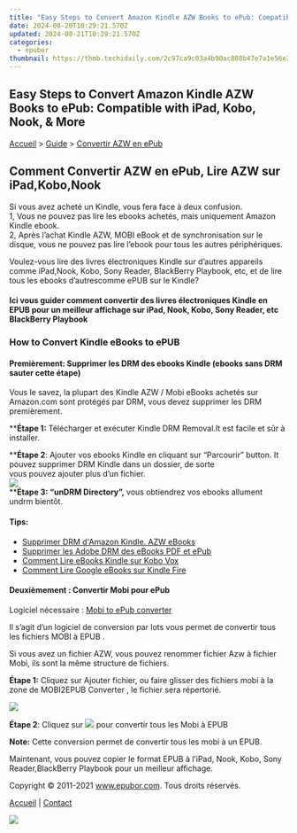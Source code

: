 ```yaml
---
title: "Easy Steps to Convert Amazon Kindle AZW Books to ePub: Compatible with iPad, Kobo, Nook, & More"
date: 2024-08-20T10:29:21.570Z
updated: 2024-08-21T10:29:21.570Z
categories:
  - epubor
thumbnail: https://thmb.techidaily.com/2c97ca9c03a4b90ac808b47e7a1e56e2bf5202bf8ec2d002abc5e5f18888aaa6.jpg
---
```


## Easy Steps to Convert Amazon Kindle AZW Books to ePub: Compatible with iPad, Kobo, Nook, & More

[Accueil](http://www.epubor.com/fr/) \> [Guide](https://tools.techidaily.com/epubor/products/) \> [Convertir AZW en ePub](https://tools.techidaily.com/epubor/products/)

## Comment Convertir AZW en ePub, Lire AZW sur iPad,Kobo,Nook

Si vous avez acheté un Kindle, vous fera face à deux confusion.  
1, Vous ne pouvez pas lire les ebooks achetés, mais uniquement Amazon Kindle ebook.  
2, Après l’achat Kindle AZW, MOBI eBook et de synchronisation sur le disque, vous ne pouvez pas lire l’ebook pour tous les autres périphériques.

Voulez-vous lire des livres électroniques Kindle sur d’autres appareils comme iPad,Nook, Kobo, Sony Reader, BlackBerry Playbook, etc, et de lire tous les ebooks d’autrescomme ePUB sur le Kindle?

#### Ici vous guider comment convertir des livres électroniques Kindle en EPUB pour un meilleur affichage sur iPad, Nook, Kobo, Sony Reader, etc BlackBerry Playbook

### How to Convert Kindle eBooks to ePUB

#### Premièrement: Supprimer les DRM des ebooks Kindle (ebooks sans DRM sauter cette étape)

Vous le savez, la plupart des Kindle AZW / Mobi eBooks achetés sur Amazon.com sont protégés par DRM, vous devez supprimer les DRM premièrement.

****Étape 1:** Télécharger et exécuter Kindle DRM Removal.It est facile et sûr à installer.

****Étape 2**: Ajouter vos ebooks Kindle en cliquant sur “Parcourir” button. It pouvez supprimer DRM Kindle dans un dossier, de sorte  
vous pouvez ajouter plus d’un fichier.  
![](https://www.epubor.com/images/kindledrmremoval.jpg)  
****Étape 3: “unDRM Directory”,** vous obtiendrez vos ebooks allument undrm bientôt.

#### Tips:

* [Supprimer DRM d'Amazon Kindle. AZW eBooks](https://tools.techidaily.com/epubor/products/)
* [Supprimer les Adobe DRM des eBooks PDF et ePub](https://tools.techidaily.com/epubor/products/)
* [Comment Lire eBooks Kindle sur Kobo Vox](https://tools.techidaily.com/epubor/products/)
* [Comment Lire Google eBooks sur Kindle Fire](https://tools.techidaily.com/epubor/products/)

#### Deuxièmement : Convertir Mobi pour ePub

Logiciel nécessaire : [Mobi to ePub converter](https://tools.techidaily.com/epubor/products/)

Il s’agit d’un logiciel de conversion par lots vous permet de convertir tous les fichiers MOBI à EPUB .

Si vous avez un fichier AZW, vous pouvez renommer fichier Azw à fichier Mobi, ils sont la même structure de fichiers.

**Étape 1:** Cliquez sur Ajouter fichier, ou faire glisser des fichiers mobi à la zone de MOBI2EPUB Converter , le fichier sera répertorié.

![](https://www.epubor.com/images/mobi2epub.jpg)

**Étape 2**: Cliquez sur ![](https://www.epubor.com/images/uppic/txt2epub030.jpg) pour convertir tous les Mobi à EPUB

**Note:** Cette conversion permet de convertir tous les mobi à un EPUB.

Maintenant, vous pouvez copier le format EPUB à l’iPad, Nook, Kobo, Sony Reader,BlackBerry Playbook pour un meilleur affichage.
  
  
Copyright © 2011-2021 www.epubor.com. Tous droits réservés. 

[Accueil](http://www.epubor.com/fr/) | [Contact](http://www.epubor.com/fr/mailto:support@epubor.com)

<ins class="adsbygoogle"
     style="display:block"
     data-ad-format="autorelaxed"
     data-ad-client="ca-pub-7571918770474297"
     data-ad-slot="1223367746"></ins>



<ins class="adsbygoogle"
     style="display:block"
     data-ad-client="ca-pub-7571918770474297"
     data-ad-slot="8358498916"
     data-ad-format="auto"
     data-full-width-responsive="true"></ins>



<!-- affiliate ads begin -->
<a href="https://estore.winxdvd.com/order/checkout.php?PRODS=12653808&QTY=1&AFFILIATE=108875&CART=1"><img src="https://www.winxdvd.com/affiliate/new-banner/wt-500x500.jpg" border="0"></a>
<!-- affiliate ads end -->